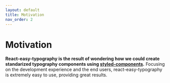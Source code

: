 ```yaml
---
layout: default
title: Motivation
nav_order: 2
---
```


# Motivation

**React-easy-typography is the result of wondering how we could create standarized typography components using [styled-components](https://styled-components.com/).** Focusing on the development experience and the end users, react-easy-typography is extremely easy to use, providing great results.
